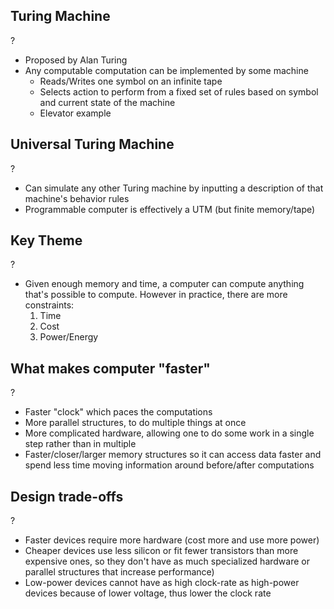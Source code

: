 ## Turing Machine
?
- Proposed by Alan Turing
- Any computable computation can be implemented by some machine 
	- Reads/Writes one symbol on an infinite tape
	- Selects action to perform from a fixed set of rules based on symbol and current state of the machine
	- Elevator example

## Universal Turing Machine
?
- Can simulate any other Turing machine by inputting a description of that machine's behavior rules
- Programmable computer is effectively a UTM (but finite memory/tape)

## Key Theme
?
- Given enough memory and time, a computer can compute anything that's possible to compute. However in practice, there are more constraints:
	1. Time
	2. Cost
	3. Power/Energy

## What makes computer "faster"
?
- Faster "clock" which paces the computations
- More parallel structures, to do multiple things at once
- More complicated hardware, allowing one to do some work in a single step rather than in multiple
- Faster/closer/larger memory structures so it can access data faster and spend less time moving information around before/after computations

## Design trade-offs
?
- Faster devices require more hardware (cost more and use more power)
- Cheaper devices use less silicon or fit fewer transistors than more expensive ones, so they don't have as much specialized hardware or parallel structures that increase performance)
- Low-power devices cannot have as high clock-rate as high-power devices because of lower voltage, thus lower the clock rate